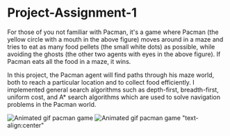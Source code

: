 # Project-Assignment-1
For those of you not familiar with Pacman, it's a game where Pacman (the yellow circle with a mouth in the above figure) moves around in a maze and tries to eat as many food pellets (the small white dots) as possible, while avoiding the ghosts (the other two agents with eyes in the above figure). If Pacman eats all the food in a maze, it wins.

In this project, the Pacman agent will find paths through his maze world, both to reach a particular location and to collect food efficiently. I implemented general search algorithms such as depth-first, breadth-first, uniform cost, and A* search algorithms which are used to solve navigation problems in the Pacman world.

<img src="https://camo.githubusercontent.com/9e1ca4a75d581f05deb2fd651d1157ddcb1b32e7/687474703a2f2f61692e6265726b656c65792e6564752f696d616765732f7061636d616e5f67616d652e676966" alt="Animated gif pacman game" style="max-width:100%;">

<img src="https://rb.gy/ws1sl6" alt="Animated gif pacman game" style="text-align:center">
"text-align:center"
